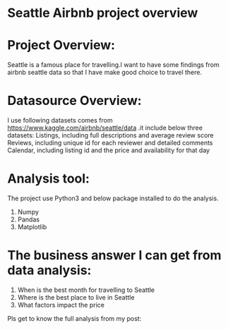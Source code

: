 # Seattle Airbnb project overview
# Project Overview:
Seattle is a famous place for travelling.I want to have some findings from airbnb seattle data so that I have make good choice to travel there. 


# Datasource Overview:
I use following datasets comes from https://www.kaggle.com/airbnb/seattle/data .it include below three datasets:
Listings, including full descriptions and average review score
Reviews, including unique id for each reviewer and detailed comments
Calendar, including listing id and the price and availability for that day


# Analysis tool:
The project use Python3 and below package installed to do the analysis.
1. Numpy
2. Pandas
3. Matplotlib


# The business answer I can get from data analysis:
1. When is the best month for travelling to Seattle
2. Where is the best place to live in Seattle
3. What factors impact the price

Pls get to know the full analysis from my post:

